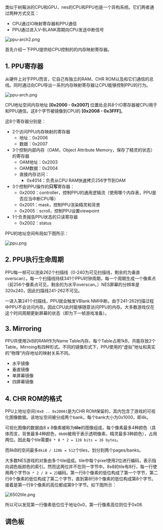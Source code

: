 ---
---


类似于树莓派的CPU和GPU，nes的CPU和PPU也是一个异构系统。它们两者通过两种方式交互：

+ CPU通过IO映射寄存器和PPU通信
+ PPU通过进入V-BLANK周期向CPU发送中断信号

![ppu-arch2.png](https://i.loli.net/2021/05/17/eap5xCtLfE4qFmj.png)

首先介绍一下PPU提供给CPU控制的的内存映射寄存器。

## 1. PPU寄存器

从硬件上对于PPU而言，它自己有独立的RAM、CHR ROM以及和它们通信的总线。同时通过向CPU导出一系列内存映射寄存器让CPU能够控制PPU的行为。

![ppu-arch.png](https://i.loli.net/2021/05/17/3osrdCwe1PSMBgK.png)

CPU地址空间内存地址 **[0x2000 - 0x2007]** 位置处总共8个IO寄存器被CPU用于和PPU通信。这8个字节被镜像到CPU的 **[0x2008 - 0x3FFF]**。

这8个寄存器分别是：

+ 2个访问PPU内存映射的寄存器
  + 地址：0x2006
  + 数据：0x2007
+ 3个控制内部内存（OAM，Object Attribute Memory，保存了精灵的状态）的寄存器
  + OAM地址：0x2003
  + OAM数据：0x2004
  + 直接内存访问：
    + 0x4014：负责从CPU RAM快速拷贝256字节到OAM
+ 3个控制PPU操作的**只写**寄存器：
  + 0x2000：controller，控制PPU的通用逻辑流（使用哪个内存表，PPU是否应当中断CPU等）
  + 0x2001：mask，控制PPU渲染精灵和背景
  + 0x2005：scroll，控制PPU设置viewpoint
+ 1个负责报告PPU状态的只读寄存器
  + 0x2002：status

PPU的地址空间布局如下图所示：

![ppu.png](https://i.loli.net/2021/05/19/AmvefsoHVlkRgaO.png)

## 2. PPU执行生命周期

PPU每一帧可以渲染262个扫描线（0-240为可见扫描线，剩余的为垂直overscan）。每一个扫描线持续341个PPU时钟周期，每一个周期生成一个像素点（前256个像素点可见，剩余的为水平overscan。）NES屏幕的分辨率是320x240，因此扫描线241-262不可见。

一进入第241个扫描线，PPU就会触发VBlank NMI中断。由于241-262扫描过程中PPU不会访问内存。因此CPU此时能够随意访问PPU的内存。大多数游戏仅在这个时间周期更新屏幕的状态（即为下一帧游戏准备）。


## 3. Mirroring

PPU共使用2kB的RAM作为Name Table内存。每个Table占用1kB，共能存放2个Table。Mirroing有四种形式。不同的镜像形式下，PPU使用的“虚拟”地址和真实的“物理”内存地址的映射关系不同。

+ 水平镜像
+ 垂直镜像
+ 单屏幕镜像
+ 四屏幕镜像

## 4. CHR ROM的格式

PPU上地址空间`[0x0 .. 0x2000]`是为CHR ROM保留的，其内包含了游戏的可视化图像数据。该地址空间被分成两个bank，每个bank大小为0x1000，即4k。

可视化图像的数据由8 x 8像素被称为**tile**的图像组成，每个像素最多4种颜色（具体而言，背景最多4种颜色，`0b00`被用于表示透明像素，精灵最多3种颜色），占用两位。因此每个tile需要`8 * 8 * 2 = 128 bits = 16 bytes`。

而8kB的空间最多`8kiB / 128b = 512`个tiles，划分到两个pages/banks。

大多数NES游戏的对象由多个tile组成。tile中每个pixel使用2位进行编码，表示指向调色板颜色的索引。然而这两位并不在同一字节中。8x8的tile有8行，每一行使用两个字节(`8 * 2 / 8 = 2`)编码。第一行8个像素的低位构成了第一个字节，第二行8个像素的低位构成了第二个字节，直到第8行8个像素的低位构成第8个字节。接着是第一行8个像素的高位都成第9个字节。如下图所示：

![6502tile.png](https://i.loli.net/2021/05/21/x8sIzGwPTMHA2Bc.png)

所以可以发现第一行像素低位位于地址0x0，第一行像素高位则位于0x08.


## 调色板
